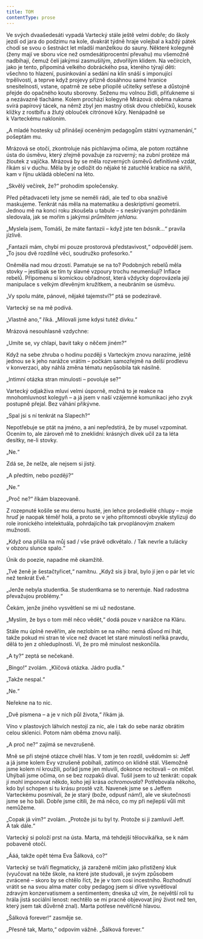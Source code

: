 ```yaml
---
title: TOM
contentType: prose
---
```


  

Ve svých dvaašedesáti vypadá Vartecký stále ještě velmi dobře; do školy jezdí od jara do podzimu na kole, dvakrát týdně hraje volejbal a každý pátek chodí se svou o šestnáct let mladší manželkou do sauny. Některé kolegyně (ženy mají ve sboru více než osmdesátiprocentní převahu) mu všemožně nadbíhají, čemuž čelí jakýmsi zasmušilým, zdvořilým klidem. Na večírcích, jako je tento, připomíná velkého dobráckého psa, kterého týrají děti: všechno to hlazení, pusinkování a sedání na klín snáší s imponující trpělivostí, a teprve když projevy přízně dosáhnou samé hranice snesitelnosti, vstane, opatrně ze sebe přiopilé učitelky setřese a důstojně přejde do opačného koutu sborovny. Seženu mu volnou židli, přiťukneme si a nezávazně tlacháme. Kolem prochází kolegyně Mrázová: oběma rukama svírá papírový tácek, na němž zbyl jen mastný otisk dvou chlebíčků, kousek kližky z rostbífu a žlutý oblouček citrónové kůry. Nenápadně se k Varteckému nakloním.

„A mladé hostesky už přinášejí oceněným pedagogům státní vyznamenání,“ pošeptám mu.

Mrázová se otočí, zkontroluje nás pichlavýma očima, ale potom roztáhne ústa do úsměvu, který zřejmě považuje za rozverný; na zubní protéze má žloutek z vajíčka. Mrázová by se měla rozverných úsměvů definitivně vzdát, říkám si v duchu. Měla by je odložit do nějaké té zatuchlé krabice na skříň, kam v říjnu ukládá oblečení na léto.

„Skvělý večírek, že?“ prohodím společensky.

Před pětadvaceti lety jsme se neměli rádi, ale teď to oba snaživě maskujeme. Tenkrát nás měla na matematiku a deskriptivní geometrii. Jednou mě na konci roku zkoušela u tabule – s neskrývaným pohrdáním sledovala, jak se mořím s jakýmsi _průmětem jehlanu._

„Myslela jsem, Tomáši, že máte fantazii – když jste ten _básník_…“ pravila jízlivě.

„Fantazii mám, chybí mi pouze prostorová představivost,“ odpověděl jsem. „To jsou dvě rozdílné věci, soudružko profesorko.“

Oněměla nad mou drzostí. Pamatuje se na to? Podobných rebelů měla stovky – jestlipak se tím ty slavné vzpoury trochu neumenšují? Inflace rebelů. Připomenu si komickou obřadnost, která vždycky doprovázela její manipulace s velkým dřevěným kružítkem, a ne­ubráním se úsměvu.

„Vy spolu máte, pánové, nějaké tajemství?“ ptá se podezíravě.

Vartecký se na mě podívá.

„Vlastně ano,“ říká. „Milovali jsme kdysi tutéž dívku.“

Mrázová nesouhlasně vzdychne:

„Umíte se, vy chlapi, bavit taky o něčem jiném?“

  

Když na sebe zhruba o hodinu později s Varteckým znovu narazíme, ještě jednou se k jeho narážce vrátím – počkám samozřejmě na delší prodlevu v konverzaci, aby náhlá změna tématu nepůsobila tak násilně.

„Intimní otázka stran minulosti – povoluje se?“

Vartecký odjakživa mluví velmi úsporně, možná to je reakce na mnohomluvnost kolegyň – a já jsem v naší vzájemné komunikaci jeho zvyk postupně přejal. Bez váhání přikývne.

„Spal jsi s ní tenkrát na Slapech?“

Nepotřebuje se ptát na jméno, a ani nepředstírá, že by musel vzpomínat. Ocením to, ale zároveň mě to zneklidní: krásných dívek učil za ta léta desítky, ne-li stovky.

„Ne.“

Zdá se, že nelže, ale nejsem si jistý.

„A předtím, nebo později?“

„Ne.“

„Proč ne?“ říkám blazeovaně.

Z rozepnuté košile se mu derou husté, jen lehce prošedivělé chlupy – moje hruď je naopak téměř holá, a proto se v jeho přítomnosti obvykle stylizuji do role ironického intelektuála, pohrdajícího tak prvoplánovým znakem mužnosti.

„Když ona přišla na můj sad / vše právě odkvétalo. / Tak nevrle a tulácky v obzoru slunce spalo.“

Únik do poezie, napadne mě okamžitě.

„Tvé ženě je šestačtyřicet,“ namítnu. „Když sis ji bral, bylo jí jen o pár let víc než tenkrát Evě.“

„Jenže nebyla studentka. Se studentkama se to nerentuje. Nad radostma převažujou problémy.“

Čekám, jenže jiného vysvětlení se mi už nedostane.

„Myslím, že bys o tom měl něco vědět,“ dodá pouze v narážce na Kláru.

Stále mu úplně nevěřím, ale nezlobím se na něho: nemá důvod mi lhát, takže pokud mi stran té více než dvacet let staré minulosti neříká pravdu, dělá to jen z ohleduplnosti. Ví, že pro mě minulost neskončila.

„A ty?“ zeptá se nečekaně.

„Bingo!“ zvolám. „Klíčová otázka. Jádro pudla.“

„Takže nespal.“

„Ne.“

Neřekne na to nic.

„Dvě písmena – a je v nich půl života,“ říkám já.

Víno v plastových láhvích nestojí za nic, ale i tak do sebe naráz obrátím celou sklenici. Potom nám oběma znovu naliji.

„A proč ne?“ zajímá se nevzrušeně.

Mně se při stejné otázce chvěl hlas. V tom je ten rozdíl, uvědomím si: Jeff a já jsme kolem Evy vzrušeně pobíhali, zatímco on klidně stál. Všemožně jsme kolem ní kroužili, pořád jsme jen mluvili, dokonce recitovali – on mlčel. Uhýbali jsme očima, on se bez rozpaků díval. Tušil jsem to už tenkrát: copak jí mohl imponovat někdo, koho její krása _ochromovala_? Potřebovala někoho, kdo byl schopen si tu krásu prostě vzít. Navenek jsme se s Jeffem Varteckému posmívali, že je starý (bože, odpusť nám!), ale ve skutečnosti jsme se ho báli. Dobře jsme cítili, že má něco, co my při nejlepší vůli mít nemůžeme.

„Copak já vím?“ zvolám. „Protože jsi tu byl ty. Protože si ji zamluvil Jeff. A tak dále.“

Vartecký si položí prst na ústa. Marta, má tehdejší tělocvikářka, se k nám pobaveně otočí.

„Ááá, takže opět téma Eva Šálková, co?“

Vartecký se tváří flegmaticky, já zaraženě mlčím jako přistižený kluk (vyučovat na téže škole, na které jste studovali, je svým způsobem zvrácené – skoro by se chtělo říct, že je v tom cosi incestního. Rozhodnutí vrátit se na svou alma mater coby pedagog jsem si dříve vysvětloval zdravým konzervatismem a sentimentem; dneska už vím, že největší roli tu hrála jistá sociální lenost: nechtělo se mi pracně objevovat jiný život než ten, který jsem tak důvěrně znal). Marta potřese nevěřícně hlavou.

„Šálková forever!“ zasměje se.

„Přesně tak, Marto,“ odpovím vážně. „Šálková forever.“
